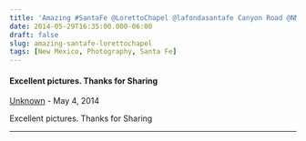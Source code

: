 ```yaml
---
title: 'Amazing #SantaFe @LorettoChapel @lafondasantafe Canyon Road @NMMuseumofArt @NMM_IndianArts @ASFOfficial @NMHistoryMuseum'
date: 2014-05-29T16:35:00.000-06:00
draft: false
slug: amazing-santafe-lorettochapel
tags: [New Mexico, Photography, Santa Fe]
---
```


#### Excellent pictures. Thanks for Sharing
[Unknown](https://www.blogger.com/profile/09479862082033340308 "noreply@blogger.com") - <time datetime="2014-05-29T20:49:34.417-06:00">May 4, 2014</time>

Excellent pictures. Thanks for Sharing
<hr />
